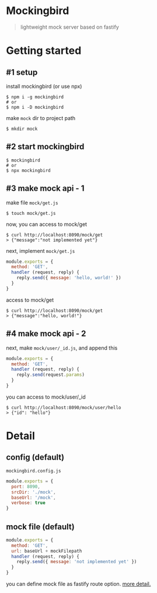 # Mockingbird
> lightweight mock server based on fastify

# Getting started
## #1 setup
install mockingbird (or use npx)
```
$ npm i -g mockingbird
# or
$ npm i -D mockingbird
```

make `mock` dir to project path
```
$ mkdir mock
```

## #2 start mockingbird
```
$ mockingbird
# or
$ npx mockingbird
```

## #3 make mock api - 1
make file `mock/get.js`
```
$ touch mock/get.js
```

now, you can access to mock/get
```
$ curl http://localhost:8090/mock/get
> {"message":"not implemented yet"}
```

next, implement `mock/get.js`
```js
module.exports = {
  method: 'GET',
  handler (request, reply) {
    reply.send({ message: 'hello, world!' })
  }
}
```

access to mock/get
```
$ curl http://localhost:8090/mock/get
> {"message":"hello, world!"}
```

## #4 make mock api - 2
next, make `mock/user/_id.js`, and append this
```js
module.exports = {
  method: 'GET',
  handler (request, reply) {
    reply.send(request.params)
  }
}
```

you can access to mock/user/_id
```
$ curl http://localhost:8090/mock/user/hello
> {"id": "hello"}
```

# Detail
## config (default)
`mockingbird.config.js`
```js
module.exports = {
  port: 8090,
  srcDir: './mock',
  baseUrl: '/mock',
  verbose: true
}
```

## mock file (default)
```js
module.exports = {
  method: 'GET',
  url: baseUrl + mockFilepath
  handler (request, reply) {
    reply.send({ message: 'not implemented yet' })
  }
}
```
you can define mock file as fastify route option.
[more detail.](https://github.com/fastify/fastify/blob/master/docs/Routes.md#full-declaration)
